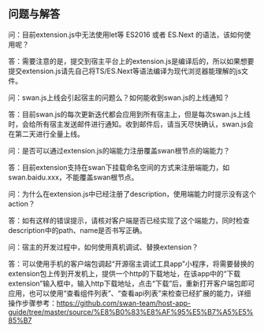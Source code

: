## 问题与解答

问：目前extension.js中无法使用let等 ES2016 或者 ES.Next 的语法，该如何使用呢？

答：需要注意的是，提交到宿主平台上的extension.js是编译后的，所以如果想要提交extension.js请先自己将TS/ES.Next等语法编译为现代浏览器能理解的js文件。

问：swan.js上线会引起宿主的问题么？如何能收到swan.js的上线通知？

答：目前swan.js的每次更新迭代都会应用到所有宿主上，但是每次swan.js上线时，会给所有宿主发送邮件进行通知。收到邮件后，请当天尽快确认，swan.js会在第二天进行全量上线。

问：是否可以通过extension.js的端能力注册覆盖swan根节点的端能力？

答：目前extension支持在swan下挂载命名空间的方式来注册端能力，如 swan.baidu.xxx，不能覆盖swan根节点。

问：为什么在extension.js中已经注册了description，使用端能力时提示没有这个action？

答：如有这样的错误提示，请核对客户端是否已经实现了这个端能力，同时检查description中的path、name是否书写正确。

问：宿主的开发过程中，如何使用真机调试、替换extension？

答：可以使用手机的客户端包调起“开源宿主调试工具app”小程序，将需要替换的extension包上传到开发机上，提供一个http的下载地址，在该app中的“下载extension”输入框中，输入http下载地址，点击“下载”后，重新打开客户端包即可应用，也可以使用“查看组件列表”、“查看api列表”来检查已经扩展的能力，详细操作步骤参考：https://github.com/swan-team/host-app-guide/tree/master/source/%E8%B0%83%E8%AF%95%E5%B7%A5%E5%85%B7 

